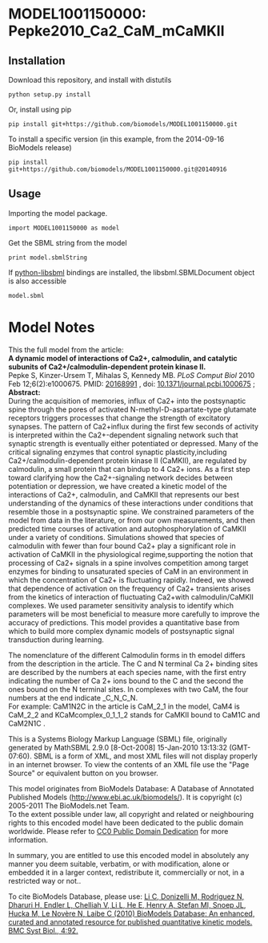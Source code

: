 # MODEL1001150000: Pepke2010_Ca2_CaM_mCaMKII

## Installation

Download this repository, and install with distutils

`python setup.py install`

Or, install using pip

`pip install git+https://github.com/biomodels/MODEL1001150000.git`

To install a specific version (in this example, from the 2014-09-16 BioModels release)

`pip install git+https://github.com/biomodels/MODEL1001150000.git@20140916`

## Usage

Importing the model package.

`import MODEL1001150000 as model`

Get the SBML string from the model

`print model.sbmlString`

If [python-libsbml](https://pypi.python.org/pypi/python-libsbml) bindings are
installed, the libsbml.SBMLDocument object is also accessible

`model.sbml`


# Model Notes


This the full model from the article:  
**A dynamic model of interactions of Ca2+, calmodulin, and catalytic subunits of Ca2+/calmodulin-dependent protein kinase II.**   
Pepke S, Kinzer-Ursem T, Mihalas S, Kennedy MB. _PLoS Comput Biol_ 2010 Feb
12;6(2):e1000675. PMID:
[20168991](http://www.ncbi.nlm.nih.gov/pubmed/20168991) , doi:
[10.1371/journal.pcbi.1000675](http://dx.doi.org/10.1371/journal.pcbi.1000675)
;  
**Abstract:**   
During the acquisition of memories, influx of Ca2+ into the postsynaptic spine
through the pores of activated N-methyl-D-aspartate-type glutamate receptors
triggers processes that change the strength of excitatory synapses. The
pattern of Ca2+influx during the first few seconds of activity is interpreted
within the Ca2+-dependent signaling network such that synaptic strength is
eventually either potentiated or depressed. Many of the critical signaling
enzymes that control synaptic plasticity,including Ca2+/calmodulin-dependent
protein kinase II (CaMKII), are regulated by calmodulin, a small protein that
can bindup to 4 Ca2+ ions. As a first step toward clarifying how the
Ca2+-signaling network decides between potentiation or depression, we have
created a kinetic model of the interactions of Ca2+, calmodulin, and CaMKII
that represents our best understanding of the dynamics of these interactions
under conditions that resemble those in a postsynaptic spine. We constrained
parameters of the model from data in the literature, or from our own
measurements, and then predicted time courses of activation and
autophosphorylation of CaMKII under a variety of conditions. Simulations
showed that species of calmodulin with fewer than four bound Ca2+ play a
significant role in activation of CaMKII in the physiological
regime,supporting the notion that processing of Ca2+ signals in a spine
involves competition among target enzymes for binding to unsaturated species
of CaM in an environment in which the concentration of Ca2+ is fluctuating
rapidly. Indeed, we showed that dependence of activation on the frequency of
Ca2+ transients arises from the kinetics of interaction of fluctuating
Ca2+with calmodulin/CaMKII complexes. We used parameter sensitivity analysis
to identify which parameters will be most beneficial to measure more carefully
to improve the accuracy of predictions. This model provides a quantitative
base from which to build more complex dynamic models of postsynaptic signal
transduction during learning.

The nomenclature of the different Calmodulin forms in th emodel differs from
the description in the article. The C and N terminal Ca 2+ binding sites are
described by the numbers at each species name, with the first entry indicating
the number of Ca 2+ ions bound to the C and the second the ones bound on the N
terminal sites. In complexes with two CaM, the four numbers at the end
indicate _C_N_C_N.  
For example: CaM1N2C in the article is CaM_2_1 in the model, CaM4 is CaM_2_2
and KCaMcomplex_0_1_1_2 stands for CaMKII bound to CaM1C and CaM2N1C .

This is a Systems Biology Markup Language (SBML) file, originally generated by
MathSBML 2.9.0 [8-Oct-2008] 15-Jan-2010 13:13:32 (GMT-07:60). SBML is a form
of XML, and most XML files will not display properly in an internet browser.
To view the contents of an XML file use the "Page Source" or equivalent button
on you browser.

This model originates from BioModels Database: A Database of Annotated
Published Models (http://www.ebi.ac.uk/biomodels/). It is copyright (c)
2005-2011 The BioModels.net Team.  
To the extent possible under law, all copyright and related or neighbouring
rights to this encoded model have been dedicated to the public domain
worldwide. Please refer to [CC0 Public Domain
Dedication](http://creativecommons.org/publicdomain/zero/1.0/) for more
information.

In summary, you are entitled to use this encoded model in absolutely any
manner you deem suitable, verbatim, or with modification, alone or embedded it
in a larger context, redistribute it, commercially or not, in a restricted way
or not..  
  
To cite BioModels Database, please use: [Li C, Donizelli M, Rodriguez N,
Dharuri H, Endler L, Chelliah V, Li L, He E, Henry A, Stefan MI, Snoep JL,
Hucka M, Le Novère N, Laibe C (2010) BioModels Database: An enhanced, curated
and annotated resource for published quantitative kinetic models. BMC Syst
Biol., 4:92.](http://www.ncbi.nlm.nih.gov/pubmed/20587024)


